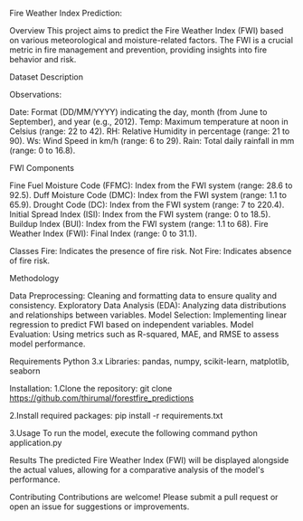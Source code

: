 Fire Weather Index Prediction:

Overview
This project aims to predict the Fire Weather Index (FWI) based on various meteorological and moisture-related factors. The FWI is a crucial metric in fire management and prevention, providing insights into fire behavior and risk.

Dataset Description

Observations:

Date: Format (DD/MM/YYYY) indicating the day, month (from June to September), and year (e.g., 2012).
Temp: Maximum temperature at noon in Celsius (range: 22 to 42).
RH: Relative Humidity in percentage (range: 21 to 90).
Ws: Wind Speed in km/h (range: 6 to 29).
Rain: Total daily rainfall in mm (range: 0 to 16.8).

FWI Components

Fine Fuel Moisture Code (FFMC): Index from the FWI system (range: 28.6 to 92.5).
Duff Moisture Code (DMC): Index from the FWI system (range: 1.1 to 65.9).
Drought Code (DC): Index from the FWI system (range: 7 to 220.4).
Initial Spread Index (ISI): Index from the FWI system (range: 0 to 18.5).
Buildup Index (BUI): Index from the FWI system (range: 1.1 to 68).
Fire Weather Index (FWI): Final Index (range: 0 to 31.1).

Classes
Fire: Indicates the presence of fire risk.
Not Fire: Indicates absence of fire risk.

Methodology

Data Preprocessing: Cleaning and formatting data to ensure quality and consistency.
Exploratory Data Analysis (EDA): Analyzing data distributions and relationships between variables.
Model Selection: Implementing linear regression to predict FWI based on independent variables.
Model Evaluation: Using metrics such as R-squared, MAE, and RMSE to assess model performance.

Requirements
Python 3.x
Libraries: pandas, numpy, scikit-learn, matplotlib, seaborn

Installation:
1.Clone the repository:
git clone https://github.com/thirumal/forestfire_predictions

2.Install required packages:
pip install -r requirements.txt

3.Usage
To run the model, execute the following command
python application.py

Results
The predicted Fire Weather Index (FWI) will be displayed alongside the actual values, allowing for a comparative analysis of the model's performance.

Contributing
Contributions are welcome! Please submit a pull request or open an issue for suggestions or improvements.







